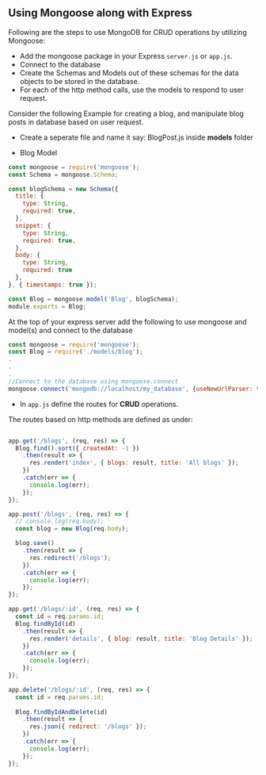 ## Using Mongoose along with Express

Following are the steps to use MongoDB for CRUD operations by utilizing Mongoose:

- Add the mongoose package in your Express `server.js` or `app.js`. 
- Connect to the database
- Create the Schemas and Models out of these schemas for the data objects to be stored in the database.
- For each of the http method calls, use the models to respond to user request.

Consider the following Example for creating a blog, and manipulate blog posts in database based on user request. 
- Create a seperate file and name it say: BlogPost.js inside **models** folder

- Blog Model
```js
const mongoose = require('mongoose');
const Schema = mongoose.Schema;

const blogSchema = new Schema({
  title: {
    type: String,
    required: true,
  },
  snippet: {
    type: String,
    required: true,
  },
  body: {
    type: String,
    required: true
  },
}, { timestamps: true });

const Blog = mongoose.model('Blog', blogSchema);
module.exports = Blog;
```

At the top of your express server add the following to use mongoose and model(s) and connect to the database 

```js
const mongoose = require('mongoose');
const Blog = require('./models/blog');
.
.
.
//Connect to the database using mongoose.connect
mongoose.connect('mongodb://localhost/my_database', {useNewUrlParser: true});

```
- In `app.js` define the routes for **CRUD** operations.

The routes based on http methods are defined as under:

```js

app.get('/blogs', (req, res) => {
  Blog.find().sort({ createdAt: -1 })
    .then(result => {
      res.render('index', { blogs: result, title: 'All blogs' });
    })
    .catch(err => {
      console.log(err);
    });
});

app.post('/blogs', (req, res) => {
  // console.log(req.body);
  const blog = new Blog(req.body);

  blog.save()
    .then(result => {
      res.redirect('/blogs');
    })
    .catch(err => {
      console.log(err);
    });
});

app.get('/blogs/:id', (req, res) => {
  const id = req.params.id;
  Blog.findById(id)
    .then(result => {
      res.render('details', { blog: result, title: 'Blog Details' });
    })
    .catch(err => {
      console.log(err);
    });
});

app.delete('/blogs/:id', (req, res) => {
  const id = req.params.id;
  
  Blog.findByIdAndDelete(id)
    .then(result => {
      res.json({ redirect: '/blogs' });
    })
    .catch(err => {
      console.log(err);
    });
});

```

